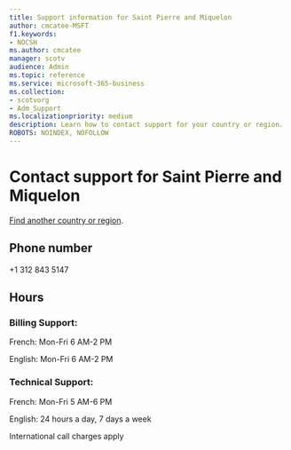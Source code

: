 ```yaml
---                                
title: Support information for Saint Pierre and Miquelon
author: cmcatee-MSFT
f1.keywords:
- NOCSH
ms.author: cmcatee
manager: scotv
audience: Admin
ms.topic: reference
ms.service: microsoft-365-business
ms.collection: 
- scotvorg
- Adm_Support
ms.localizationpriority: medium
description: Learn how to contact support for your country or region.
ROBOTS: NOINDEX, NOFOLLOW
---
```


# Contact support for Saint Pierre and Miquelon

[Find another country or region](../get-help-support.md).

## Phone number
+1 312 843 5147

## Hours
### Billing Support:

French: Mon-Fri 6 AM-2 PM

English: Mon-Fri 6 AM-2 PM

### Technical Support:

French: Mon-Fri 5 AM-6 PM

English: 24 hours a day, 7 days a week

International call charges apply
